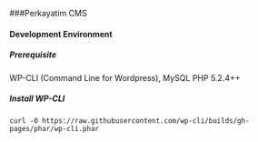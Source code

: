 ###Perkayatim CMS

#### Development Environment
##### Prerequisite
WP-CLI (Command Line for Wordpress), MySQL PHP 5.2.4++

##### Install WP-CLI
    curl -O https://raw.githubusercontent.com/wp-cli/builds/gh-pages/phar/wp-cli.phar

##### 
